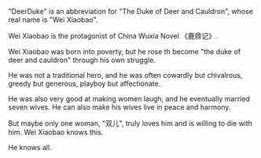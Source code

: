 "DeerDuke" is an abbreviation for "The Duke of Deer and Cauldron", whose real name is "Wei Xiaobao". 

Wei Xiaobao is the protagonist of China Wuxia Novel 《鹿鼎记》.

Wei Xiaobao was born into poverty, but he rose th become "the duke of deer and cauldron" through his own struggle.

He was not a traditional hero, and he was often cowardly but chivalrous, greedy but generous, playboy but affectionate. 

He was also very good at making women laugh, and he eventually married seven wives. He can also make his wives live in peace and harmony.

But maybe only one woman, "双儿", truly loves him and is willing to die with him. Wei Xiaobao knows this. 

He knows all.
